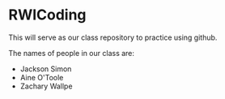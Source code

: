 # RWICoding
This will serve as our class repository to practice using github.

The names of people in our class are:
- Jackson Simon 
- Aine O'Toole
- Zachary Wallpe

